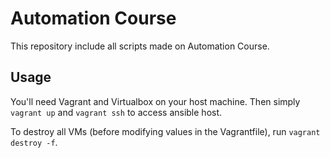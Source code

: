 Automation Course
=================

This repository include all scripts made on Automation Course.

## Usage

You'll need Vagrant and Virtualbox on your host machine. Then simply `vagrant up` and `vagrant ssh` to access ansible host.

To destroy all VMs (before modifying values in the Vagrantfile), run `vagrant destroy -f`.
